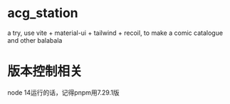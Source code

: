 # acg_station
a try, use vite + material-ui + tailwind + recoil, to make a comic catalogue and other balabala

# 版本控制相关
node 14运行的话，记得pnpm用7.29.1版
